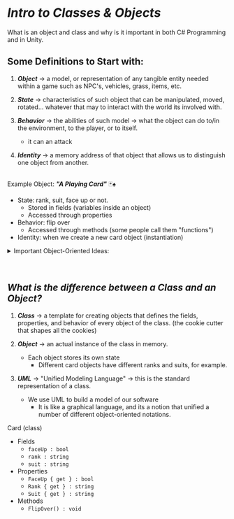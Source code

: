 # ***Intro to Classes & Objects***
What is an object and class and why is it important in both C# Programming and in Unity.

## Some Definitions to Start with:

1. ***Object*** → a model, or representation of any tangible entity needed within a game such as NPC's, vehicles, grass, items, etc. 

2. ***State*** → characteristics of such object that can be manipulated, moved, rotated... whatever that may to interact with the world its involved with.

3. ***Behavior*** → the abilities of such model → what the object can do to/in the environment, to the player, or to itself.  
    - it can an attack

4. ***Identity*** → a memory address of that object that allows us to distinguish one object from another.
<br/><br/>

Example Object: ***"A Playing Card"*** 🃏♠
- State: rank, suit, face up or not.
    - Stored in fields (variables inside an object)
    - Accessed through properties
- Behavior: flip over
    - Accessed through methods (some people call them "functions")
- Identity: when we create a new card object (instantiation)

<details>
<summary> Important Object-Oriented Ideas: </summary>

* ***Encapsuation*** → a way to access (wrap/surround) the variable and control how the properties can be changed through one of the behaviors of an object. 

* ***Information Hiding*** → the consumers of the class get access to properties and behaviors from the outside of the encapsulation, however they do not understand the object as a whole. Dr. T compares it to a "black box".

* Any variable that is declared to be of a class is actually a ***Reference Type*** → the bits in memory are actually a memory address of that variable where it lives rather than it being a value.

</details>
<br></br>

## ***What is the difference between a Class and an Object?***

1. ***Class*** → a template for creating objects that defines the fields, properties, and behavior of every object of the class. (the cookie cutter that shapes all the cookies)

2. ***Object*** → an actual instance of the class in memory.
    - Each object stores its own state
        - Different card objects have different ranks and suits, for example.

3. ***UML*** → "Unified Modeling Language" → this is the standard representation of a class.
    - We use UML to build a model of our software
        - It is like a graphical language, and its a notion that unified a number of different object-oriented notations.

Card (class)
- Fields
    - `faceUp : bool`
    - `rank : string`
    - `suit : string`
- Properties
    - `FaceUp { get } : bool`
    - `Rank { get } : string`
    - `Suit { get } : string`
- Methods
    - `FlipOver() : void`

